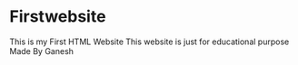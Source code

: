 # Firstwebsite
This is my First HTML Website
This website is just for educational purpose
Made By Ganesh
